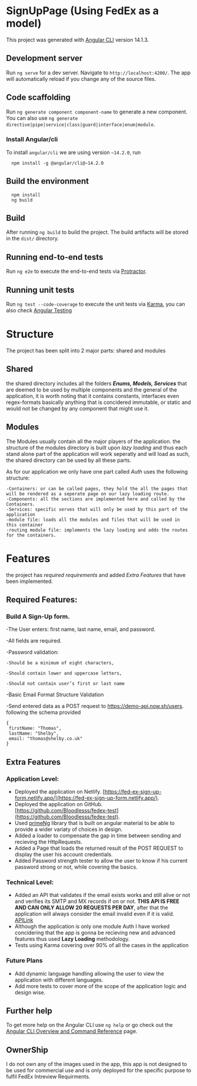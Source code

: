 # SignUpPage (Using FedEx as a model)

This project was generated with [Angular CLI](https://github.com/angular/angular-cli) version 14.1.3.

## Development server

Run `ng serve` for a dev server. Navigate to `http://localhost:4200/`. The app will automatically reload if you change any of the source files.

## Code scaffolding

Run `ng generate component component-name` to generate a new component. You can also use `ng generate directive|pipe|service|class|guard|interface|enum|module`.



### Install Angular/cli

To install `angular/cli` we are using version `~14.2.0`, run
```shell
  npm install -g @angular/cli@~14.2.0
```

## Build the environment

```shell
  npm install
  ng build
```

## Build

After running `ng build` to build the project. The build artifacts will be stored in the `dist/` directory.

## Running end-to-end tests

Run `ng e2e` to execute the end-to-end tests via [Protractor](http://www.protractortest.org/).
## Running unit tests

Run `ng test --code-coverage` to execute the unit tests via [Karma](https://karma-runner.github.io), you can also check [Angular Testing](https://angular.io/guide/testing)

# Structure

The project has been split into 2 major parts: shared and modules

## Shared

  the shared directory includes all the folders ***Enums, Models, Services*** that are deemed to be used by multiple components and the general of the application, it is worth noting that it contains constants, interfaces even regex-formats basically anything that is concidered immutable, or static and would not be changed by any component that might use it.
  
## Modules

The Modules usually contain all the major players of the application. the structure of the modules directory is built upon *lazy loading* and thus each stand alone part of the application will work seperatly and will load as such, the shared directory can be used by all these parts.

As for our application we only have one part called *Auth* uses the following structure:

    -Containers: or can be called pages, they hold the all the pages that will be rendered as a seperate page on our lazy loading route.
    -Components: all the sections are implemented here and called by the Containers.
    -Services: specific serves that will only be used by this part of the application
    -module file: loads all the modules and files that will be used in this container
    -routing module file: implements the lazy loading and adds the routes for the containers.
    
# Features

the project has *required requirements* and added *Extra Features* that have been implemented.

## Required Features:

### Build A Sign-Up form.

-The User enters: first name, last name, email, and password.

-All fields are required.

-Password validation:

    -Should be a minimum of eight characters,
    
    -Should contain lower and uppercase letters, 
    
    -Should not contain user’s first or last name
    
 -Basic Email Format Structure Validation
 
 -Send entered data as a POST request to https://demo-api.now.sh/users. following the schema provided
 
```shell
{
 firstName: "Thomas",
 lastName: "Shelby",
 email: "thomas@shelby.co.uk"
}
```

## Extra Features

### Application Level:

- Deployed the application on Netlify. [https://fed-ex-sign-up-form.netlify.app/](https://fed-ex-sign-up-form.netlify.app/).
- Deployed the application on GitHub. [https://github.com/Bloodlesss/fedex-test](https://github.com/Bloodlesss/fedex-test).
- Used [primeNg](https://www.primefaces.org/primeng) library that is built on angular material to be able to provide a wider variaty of choices in design.
- Added a loader to compensate the  gap in time between sending and recieving the HttpRequests.
- Added a Page that loads the returned result of the POST REQUEST to display the user his account credentials.
- Added Password strength tester to allow the user to know if his current password strong or not, while covering the basics.

### Technical Level:

- Added an API that validates if the email exists works and still alive or not and verifies its SMTP and MX records if on or not. **THIS API IS FREE AND CAN ONLY ALLOW 20 REQUESTS PER DAY**, after that the application will always consider the email invalid even if it is valid. [APILink](https://apilayer.com/marketplace/email_verification-api)
- Although the application is only one module Auth I have worked concidering that the app is gonna be recieving new and advanced features thus used **Lazy Loading** methodology. 
- Tests using Karma covering over 90% of all the cases in the application

### Future Plans

- Add dynamic language handling allowing the user to view the application with different languages.
- Add more tests to cover more of the scope of the application logic and design wise.

## Further help

To get more help on the Angular CLI use `ng help` or go check out the [Angular CLI Overview and Command Reference](https://angular.io/cli) page.

## OwnerShip

I do not own any of the images used in the app, this app is not designed to be used for commercial use and is only deployed for the specific purpose to fulfil FedEx Intreview Requirments.
